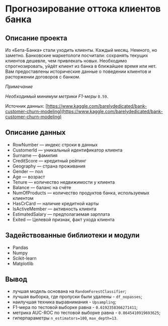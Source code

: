 # Прогнозирование оттока клиентов банка

## Описание проекта
Из «Бета-Банка» стали уходить клиенты. Каждый месяц. Немного, но заметно. Банковские маркетологи посчитали: сохранять текущих клиентов дешевле, чем привлекать новых.
Необходимо спрогнозировать, уйдёт клиент из банка в ближайшее время или нет. Вам предоставлены исторические данные о поведении клиентов и расторжении договоров с банком. 

*Примечание*

*Необходимый минимум метрики F1-меры* `0.59`.

Источник данных: [https://www.kaggle.com/barelydedicated/bank-customer-churn-modeling](https://www.kaggle.com/barelydedicated/bank-customer-churn-modeling)


## Описание данных
- RowNumber — индекс строки в данных
- CustomerId — уникальный идентификатор клиента
- Surname — фамилия
- CreditScore — кредитный рейтинг
- Geography — страна проживания
- Gender — пол
- Age — возраст
- Tenure — количество недвижимости у клиента
- Balance — баланс на счёте
- NumOfProducts — количество продуктов банка, используемых клиентом
- HasCrCard — наличие кредитной карты
- IsActiveMember — активность клиента
- EstimatedSalary — предполагаемая зарплата
- Exited — Целевой признак, факт ухода клиента

## Задействованные библиотеки и модули
- Pandas
- Numpy
- Scikit-learn 
- Matplotlib

## Вывод
- лучшая модель основана на `RandomForestClassifier`;
- лучшая выборка, где пропуски были удалены - `df_nopasses`;
- наилучшая техника выравнимания - `Upsampling`;
- F1-мера по тестовой выборке равна - `0.6192358366271411`;
- метрика AUC-ROC по тестовой выборке равна - `0.8645410919693625`;
- гиперпараметры `n_estimators=100`, `max_depth=13`.
